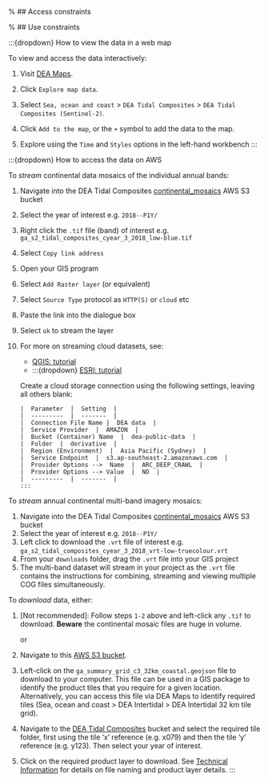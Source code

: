 % ## Access constraints

% ## Use constraints

:::{dropdown} How to view the data in a web map

To view and access the data interactively:
1) Visit [DEA Maps](https://maps.dea.ga.gov.au).

2) Click `Explore map data`.

3) Select `Sea, ocean and coast` > `DEA Tidal Composites` > `DEA Tidal Composites (Sentinel-2)`. 
4) Click `Add to the map`, or the `+` symbol to add the data to the map.
5) Explore using the `Time` and `Styles` options in the left-hand workbench
:::

:::{dropdown} How to access the data on AWS

To *stream* continental data mosaics of the individual annual bands:

1) Navigate into the DEA Tidal Composites [continental_mosaics](https://data.dea.ga.gov.au/?prefix=derivative/ga_s2_tidal_composites_cyear_3/1-0-0/continental_mosaics/) AWS S3 bucket
2) Select the year of interest e.g. `2018--P1Y/`
3) Right click the `.tif` file (band) of interest e.g. `ga_s2_tidal_composites_cyear_3_2018_low-blue.tif`
4) Select `Copy link address`
5) Open your GIS program
6) Select `Add Raster layer` (or equivalent)
7) Select `Source Type` protocol as `HTTP(S)` or `cloud` etc
8) Paste the link into the dialogue box
9) Select `ok` to stream the layer 
10) For more on streaming cloud datasets, see:
    * [QGIS: tutorial](https://cogeo.org/qgis-tutorial.html)
    * :::{dropdown} [ESRI: tutorial](https://pro.arcgis.com/en/pro-app/latest/help/projects/connect-to-cloud-stores.htm) 
    
    Create a cloud storage connection using the following settings, leaving all others blank:

        |  Parameter  |  Setting  |
        |  ---------  |  -------  |
        |  Connection File Name |  DEA data  |
        |  Service Provider  |  AMAZON  |
        |  Bucket (Container) Name  |  dea-public-data  |
        |  Folder  |  derivative  |
        |  Region (Environment)  |  Asia Pacific (Sydney)  |
        |  Service Endpoint  |  s3.ap-southeast-2.amazonaws.com  |
        |  Provider Options -->  Name  |  ARC_DEEP_CRAWL  |
        |  Provider Options --> Value  |  NO  |
        |  ---------  |  -------  |
        :::


To *stream* annual continental multi-band imagery mosaics:

1) Navigate into the DEA Tidal Composites [continental_mosaics](https://data.dea.ga.gov.au/?prefix=derivative/ga_s2_tidal_composites_cyear_3/1-0-0/continental_mosaics/) AWS S3 bucket
2) Select the year of interest e.g. `2018--P1Y/`
3) Left click to download the `.vrt` file of interest e.g. `ga_s2_tidal_composites_cyear_3_2018_vrt-low-truecolour.vrt`
4) From your `downloads` folder, drag the `.vrt` file into your GIS project
5) The multi-band dataset will stream in your project as the `.vrt` file contains the instructions for combining, streaming and viewing multiple COG files simultaneously.

To *download* data, either:

1) [Not recommended]: Follow steps `1-2` above and left-click any `.tif` to download. **Beware** the continental mosaic files are huge in volume.

    or

2) Navigate to this [AWS S3 bucket](https://data.dea.ga.gov.au/?prefix=derivative/ga_s2ls_intertidal_cyear_3/).

3) Left-click on the `ga_summary_grid_c3_32km_coastal.geojson` file to download to your computer. This file can be used in a GIS package to identify the product tiles that you require for a given location. Alternatively, you can access this file via DEA Maps to identify required tiles (Sea, ocean and coast > DEA Intertidal > DEA Intertidal 32 km tile grid).

4) Navigate to the [DEA Tidal Composites](https://data.dea.ga.gov.au/?prefix=derivative/ga_s2_tidal_composites_cyear_3/1-0-0/) bucket and select the required tile folder, first using the tile ‘x’ reference (e.g. x079) and then the tile ‘y’ reference (e.g. y123). Then select your year of interest.

5) Click on the required product layer to download. See [Technical Information](./?tab=description#product-layers) for details on file naming and product layer details.
:::